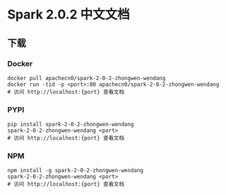 # Spark 2.0.2 中文文档

## 下载

### Docker

```
docker pull apachecn0/spark-2-0-2-zhongwen-wendang
docker run -tid -p <port>:80 apachecn0/spark-2-0-2-zhongwen-wendang
# 访问 http://localhost:{port} 查看文档
```

### PYPI

```
pip install spark-2-0-2-zhongwen-wendang
spark-2-0-2-zhongwen-wendang <port>
# 访问 http://localhost:{port} 查看文档
```

### NPM

```
npm install -g spark-2-0-2-zhongwen-wendang
spark-2-0-2-zhongwen-wendang <port>
# 访问 http://localhost:{port} 查看文档
```
